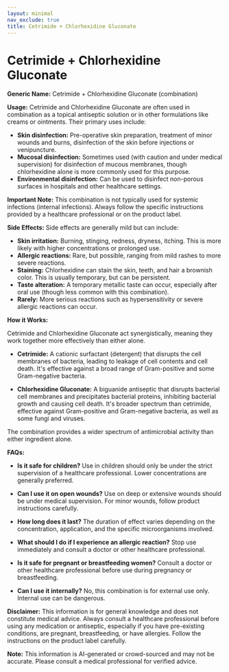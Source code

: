 ```yaml
---
layout: minimal
nav_exclude: true
title: Cetrimide + Chlorhexidine Gluconate
---
```


# Cetrimide + Chlorhexidine Gluconate

**Generic Name:** Cetrimide + Chlorhexidine Gluconate (combination)

**Usage:**  Cetrimide and Chlorhexidine Gluconate are often used in combination as a topical antiseptic solution or in other formulations like creams or ointments.  Their primary uses include:

* **Skin disinfection:** Pre-operative skin preparation, treatment of minor wounds and burns, disinfection of the skin before injections or venipuncture.
* **Mucosal disinfection:**  Sometimes used (with caution and under medical supervision) for disinfection of mucous membranes, though chlorhexidine alone is more commonly used for this purpose.
* **Environmental disinfection:**  Can be used to disinfect non-porous surfaces in hospitals and other healthcare settings.

**Important Note:** This combination is not typically used for systemic infections (internal infections).  Always follow the specific instructions provided by a healthcare professional or on the product label.

**Side Effects:**  Side effects are generally mild but can include:

* **Skin irritation:**  Burning, stinging, redness, dryness, itching.  This is more likely with higher concentrations or prolonged use.
* **Allergic reactions:**  Rare, but possible, ranging from mild rashes to more severe reactions.
* **Staining:** Chlorhexidine can stain the skin, teeth, and hair a brownish color. This is usually temporary, but can be persistent.
* **Taste alteration:** A temporary metallic taste can occur, especially after oral use (though less common with this combination).
* **Rarely:** More serious reactions such as hypersensitivity or severe allergic reactions can occur.


**How it Works:**

Cetrimide and Chlorhexidine Gluconate act synergistically, meaning they work together more effectively than either alone.

* **Cetrimide:**  A cationic surfactant (detergent) that disrupts the cell membranes of bacteria, leading to leakage of cell contents and cell death. It's effective against a broad range of Gram-positive and some Gram-negative bacteria.

* **Chlorhexidine Gluconate:**  A biguanide antiseptic that disrupts bacterial cell membranes and precipitates bacterial proteins, inhibiting bacterial growth and causing cell death. It's broader spectrum than cetrimide, effective against Gram-positive and Gram-negative bacteria, as well as some fungi and viruses.

The combination provides a wider spectrum of antimicrobial activity than either ingredient alone.

**FAQs:**

* **Is it safe for children?**  Use in children should only be under the strict supervision of a healthcare professional. Lower concentrations are generally preferred.

* **Can I use it on open wounds?**  Use on deep or extensive wounds should be under medical supervision.  For minor wounds, follow product instructions carefully.

* **How long does it last?**  The duration of effect varies depending on the concentration, application, and the specific microorganisms involved.

* **What should I do if I experience an allergic reaction?**  Stop use immediately and consult a doctor or other healthcare professional.

* **Is it safe for pregnant or breastfeeding women?**  Consult a doctor or other healthcare professional before use during pregnancy or breastfeeding.

* **Can I use it internally?**  No, this combination is for external use only.  Internal use can be dangerous.


**Disclaimer:** This information is for general knowledge and does not constitute medical advice. Always consult a healthcare professional before using any medication or antiseptic, especially if you have pre-existing conditions, are pregnant, breastfeeding, or have allergies.  Follow the instructions on the product label carefully.


**Note:** This information is AI-generated or crowd-sourced and may not be accurate. Please consult a medical professional for verified advice.